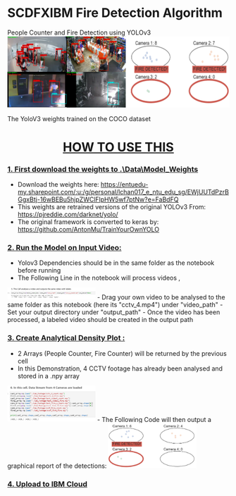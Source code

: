 # SCDFXIBM Fire Detection Algorithm
People Counter and Fire Detection using YOLOv3
![alt text](Prototype.png)

The YoloV3 weights trained on the COCO dataset

# <u><center> HOW TO USE THIS </center></u>
### <u>1. First download the weights to .\Data\Model_Weights</u>
- Download the weights here: https://entuedu-my.sharepoint.com/:u:/g/personal/lchan017_e_ntu_edu_sg/EWjUUTdPzrBGgxBtj-16wBEBu5hjpZWClFlpHW5wf7ptNw?e=FaBdFQ
- This weights are retrained versions of the original YOLOv3 From: https://pjreddie.com/darknet/yolo/
- The original framework is converted to keras by: https://github.com/AntonMu/TrainYourOwnYOLO

### <u>2. Run the Model on Input Video:</u>
- Yolov3 Dependencies should be in the same folder as the notebook before running
- The Following Line in the notebook will process videos ,
<img src="IMG1.png" alt="drawing" width="200"/>
- Drag your own video to be analysed to the same folder as this notebook (here its "cctv_4.mp4") under "video_path"
- Set your output directory under "output_path"
- Once the video has been processed, a labeled video should be created in the output path

### <u>3. Create Analytical Density Plot :</u>
- 2 Arrays (People Counter, Fire Counter) will be returned by the previous cell
- In this Demonstration, 4 CCTV footage has already been analysed and stored in a .npy array
<img src="IMG2.png" alt="drawing" width="200"/>
- The Following Code will then output a graphical report of the detections:
<img src="IMG3.png" alt="drawing" width="200"/>

### <u>4. Upload to IBM Cloud</u>
